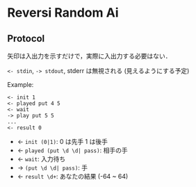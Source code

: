 # Reversi Random Ai

## Protocol

矢印は入出力を示すだけで，実際に入出力する必要はない．

`<- stdin`, `-> stdout`,
stderr は無視される (見えるようにする予定)

Example:

```
<- init 1
<- played put 4 5
<- wait
-> play put 5 5
...
<- result 0
```

- <- `init (0|1)`: 0 は先手 1 は後手
- <- `played (put \d \d| pass)`: 相手の手
- <- `wait`: 入力待ち
- -> `(put \d \d| pass)`: 手
- <- `result \d+`: あなたの結果 (-64 ~ 64)
